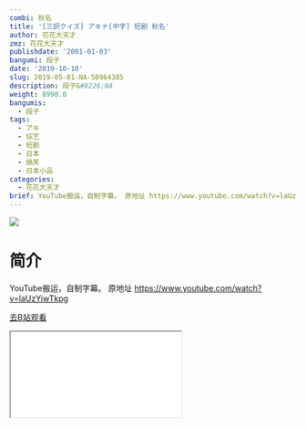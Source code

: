 ```yaml
---
combi: 秋名
title: '[三択クイズ] アキナ[中字] 短剧 秋名'
author: 花花大天才
zmz: 花花大天才
publishdate: '2001-01-03'
bangumi: 段子
date: '2019-10-10'
slug: 2019-05-01-NA-50964385
description: 段子&#8226;NA
weight: 8990.0
bangumis:
  - 段子
tags:
  - アキ
  - 综艺
  - 短剧
  - 日本
  - 搞笑
  - 日本小品
categories:
  - 花花大天才
brief: YouTube搬运，自制字幕。 原地址 https://www.youtube.com/watch?v=laUzYiwTkpg
---
```

![](https://raw.githubusercontent.com/tcgriffith/owaraisite/master/static/tmpimg/f88435348d5b086579613da75597c6268790438c.jpg.480.jpg)
# 简介  
YouTube搬运，自制字幕。
原地址 https://www.youtube.com/watch?v=laUzYiwTkpg  

[去B站观看](https://www.bilibili.com/video/av50964385/)
<div class ="resp-container"><iframe class="testiframe" src="//player.bilibili.com/player.html?aid=50964385"", scrolling="no", allowfullscreen="true" > </iframe></div> 

